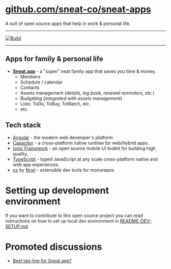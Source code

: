 # [github.com/sneat-co/sneat-apps](https://github.com/sneat-co/sneat-apps)

A suit of open source apps that help in work & personal life.
___
[![Build](https://github.com/sneat-co/sneat-apps/actions/workflows/build.yml/badge.svg)](https://github.com/sneat-co/sneat-apps/actions/workflows/build.yml)
___

## Apps for family & personal life

- [**Sneat.app**](https://sneat.app) - a "super" neat family app that saves you time & money.
    - Members
    - Schedule / calendar
    - Contacts
    - Assets management (_details, log book, renewal reminders, etc._)
    - Budgeting (_integrated with assets management_)
    - Lists: ToDo, ToBuy, ToWatch, etc.
    - etc.

[//]: # (## Apps for work)

[//]: # (- **Sneat.team** - provides authentication & org structure for below apps:)

[//]: # (    - [DataTug]&#40;src/apps/datatug&#41; - SQL & HTTP queries workbench)

[//]: # (    - [ScrumSpace]&#40;src/apps/scrumspace&#41; - daily scrums & retrospectives for agile teams )

[//]: # (    - [IssueNumber.One]&#40;src/apps/issuenumberone&#41; - facilitates continuous **focused** feedback & improvements)

## Tech stack

- [Angular](https://angular.io/) - the modern web developer's platform
- [Capacitor](https://capacitorjs.com/) - a cross-platform native runtime for web/hybrid apps.
- [Ionic Framework](https://ionicframework.com/) - an open source mobile UI toolkit for building high quality,
- [TypeScript](https://www.typescriptlang.org/) - typed JavaScript at any scale
  cross-platform native and web app experiences.
- [nx](https://nx.dev/) by [Nrwl](https://nrwl.io/) - extensible dev tools for monorepos

# Setting up development environment

If you want to contribute to this open source project you can
read instructions on how to set up local dev environment in [README-DEV-SETUP.md](docs/README-DEV-SETUP.md).

# Promoted discussions

- [Best tag-line for Sneat.app?](https://github.com/sneat-co/sneat-apps/discussions/1568)

